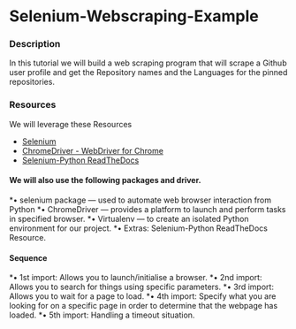 # Selenium-Webscraping-Example

### Description
In this tutorial we will build a web scraping program that will scrape a Github user profile and get the Repository names and the Languages for the pinned repositories.

### Resources
We will leverage these Resources
* [Selenium](https://pypi.python.org/pypi/selenium)
* [ChromeDriver - WebDriver for Chrome](https://sites.google.com/a/chromium.org/chromedriver/downloads)
* [Selenium-Python ReadTheDocs](http://selenium-python.readthedocs.io/)


#### We will also use the following packages and driver.
*•	selenium package — used to automate web browser interaction from Python
*•	ChromeDriver — provides a platform to launch and perform tasks in specified browser.
*•	Virtualenv — to create an isolated Python environment for our project.
*•	Extras: Selenium-Python ReadTheDocs Resource.


#### Sequence
*•	1st import: Allows you to launch/initialise a browser.
*•	2nd import: Allows you to search for things using specific parameters.
*•	3rd import: Allows you to wait for a page to load.
*•	4th import: Specify what you are looking for on a specific page in order to determine that the webpage has loaded.
*•	5th import: Handling a timeout situation.

